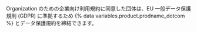 Organization のための企業向け利用規約に同意した団体は、EU 一般データ保護規則 (GDPR) に準拠するため {% data variables.product.prodname_dotcom %} とデータ保護規約を締結できます。
